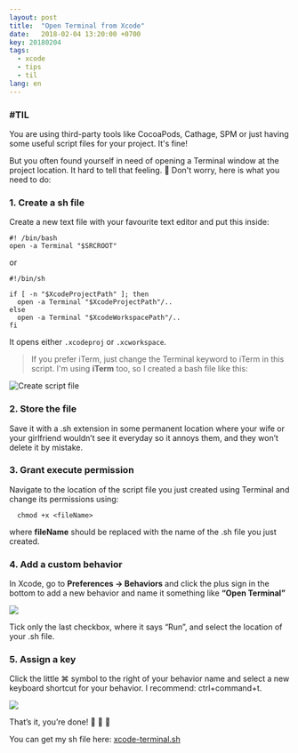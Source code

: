 ```yaml
---
layout: post
title:  "Open Terminal from Xcode"
date:   2018-02-04 13:20:00 +0700
key: 20180204
tags:
  - xcode
  - tips
  - til
lang: en
---
```



### #TIL

You are using third-party tools like CocoaPods, Cathage, SPM or just having some useful script files for your project. It's fine!

But you often found yourself in need of opening a Terminal window at the project location. It hard to tell that feeling. 🤔 Don't worry, here is what you need to do:

### 1.  Create a sh file

Create a new text file with your favourite text editor and put this inside:

```console
#! /bin/bash
open -a Terminal "$SRCROOT"
```

or

```console
#!/bin/sh

if [ -n "$XcodeProjectPath" ]; then
  open -a Terminal "$XcodeProjectPath"/..
else
  open -a Terminal "$XcodeWorkspacePath"/..
fi
```

It opens either `.xcodeproj` or `.xcworkspace`.

> If you prefer iTerm, just change the Terminal keyword to iTerm in this script. I'm using **iTerm** too, so I created a bash file like this:

![Create script file](/assets/images/open-terminal-from-xcode/create-script.png)

### 2. Store the file

Save it with a .sh extension in some permanent location where your wife or your girlfriend wouldn’t see it everyday so it annoys them, and they won’t delete it by mistake.

### 3. Grant execute permission

Navigate to the location of the script file you just created using Terminal and change its permissions using:

```console
  chmod +x <fileName>
```

where **fileName** should be replaced with the name of the .sh file you just created.

### 4. Add a custom behavior

In Xcode, go to **Preferences -> Behaviors** and click the plus sign in the bottom to add a new behavior and name it something like **“Open Terminal”**

![](/assets/images/open-terminal-from-xcode/create-a-custom-behavior.png)

Tick only the last checkbox, where it says “Run”, and select the location of your .sh file.

### 5. Assign a key

Click the little ⌘ symbol to the right of your behavior name and select a new keyboard shortcut for your behavior. I recommend: ctrl+command+t.

![](/assets/images/open-terminal-from-xcode/assign-key.png)

That’s it, you’re done!  🎉  🎉  🎉

You can get my sh file here: [xcode-terminal.sh](https://gitlab.com/snippets/1697089)
